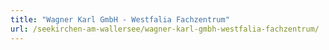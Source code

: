 ```yaml
---
title: "Wagner Karl GmbH - Westfalia Fachzentrum"
url: /seekirchen-am-wallersee/wagner-karl-gmbh-westfalia-fachzentrum/
---
```

